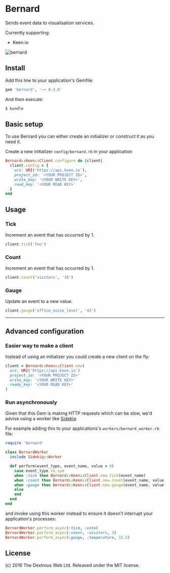 # Bernard

Sends event data to visualisation services.

Currently supporting:
- Keen.io

![bernard](http://dogkeg.com/wp-content/uploads/2015/10/saint_bernard__dog_keg_barrel-30-640x427-e1446127647535.jpg)


## Install

Add this line to your application's Gemfile:
```ruby
gem 'bernard', '~> 0.3.0'
```

And then execute:
```sh
$ bundle
```

## Basic setup
To use Bernard you can either create an initializer or construct it as you need it.

Create a new initializer `config/bernard.rb` in your application
```ruby
Bernard::Keen::Client.configure do |client|
  client.config = {
    uri: URI('https://api.keen.io'),
    project_id: '<YOUR PROJECT ID>',
    write_key: '<YOUR WRITE KEY>',
    read_key: '<YOUR READ KEY>'
  }
end
```

## Usage

### Tick

Increment an event that has occurred by 1.
```ruby
client.tick('foo')
```

### Count

Increment an event that has occurred by 1.
```ruby
client.count('visitors', '10')
```

### Gauge

Update an event to a new value.
```ruby
client.gauge('office_noise_level', '43')
```

---

## Advanced configuration

### Easier way to make a client
Instead of using an initializer you could create a new client on the fly:
```ruby
client = Bernard::Keen::Client.new(
  uri: URI('https://api.keen.io')
  project_id: '<YOUR PROJECT ID>'
  write_key: '<YOUR WRITE KEY>'
  ready_key: '<YOUR READ KEY>'
)
```

### Run asynchronously

Given that this Gem is making HTTP requests which can be slow, we'd advise using
a worker like [Sidekiq](https://github.com/mperham/sidekiq).

For example adding this to your applications's `workers/bernard_worker.rb` file:
```ruby
require 'bernard'

class BernardWorker
  include Sidekiq::Worker

  def perform(event_type, event_name, value = 0)
    case event_type.to_sym
    when :tick then Bernard::Keen::Client.new.tick(event_name)
    when :count then Bernard::Keen::Client.new.count(event_name, value)
    when :gauge then Bernard::Keen::Client.new.gauge(event_name, value)
    else
    end
  end
end
```

and invoke using this worker instead to ensure it doesn't interrupt your application's processes:

```ruby
BernardWorker.perform_async(:tick, :vote)
BernardWorker.perform_async(:count, :visitors, 3)
BernardWorker.perform_async(:gauge, :temperature, 32.5)
```

## License

(c) 2016 The Dextrous Web Ltd. Released under the MIT license.
